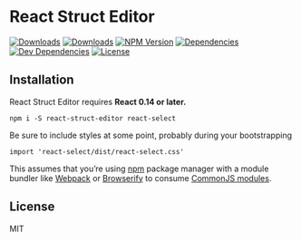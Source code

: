 React Struct Editor
=========================

[![Downloads][npm-dm]][package-url]
[![Downloads][npm-dt]][package-url]
[![NPM Version][npm-v]][package-url]
[![Dependencies][deps]][package-url]
[![Dev Dependencies][dev-deps]][package-url]
[![License][license]][package-url]

## Installation

React Struct Editor requires **React 0.14 or later.**

```
npm i -S react-struct-editor react-select
```

Be sure to include styles at some point, probably during your bootstrapping

```
import 'react-select/dist/react-select.css'
```

This assumes that you’re using [npm](http://npmjs.com/) package manager with a module bundler like [Webpack](http://webpack.github.io) or [Browserify](http://browserify.org/) to consume [CommonJS modules](http://webpack.github.io/docs/commonjs.html).

## License

MIT

[npm-dm]: https://img.shields.io/npm/dm/react-struct-editor.svg
[npm-dt]: https://img.shields.io/npm/dt/react-struct-editor.svg
[npm-v]: https://img.shields.io/npm/v/react-struct-editor.svg
[deps]: https://img.shields.io/david/jcgertig/react-struct-editor.svg
[dev-deps]: https://img.shields.io/david/dev/jcgertig/react-struct-editor.svg
[license]: https://img.shields.io/npm/l/react-struct-editor.svg
[package-url]: https://npmjs.com/package/react-struct-editor

